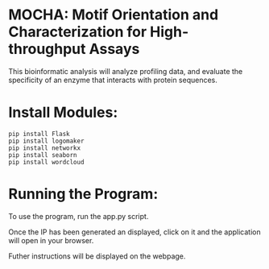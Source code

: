 # MOCHA: Motif Orientation and Characterization for High-throughput Assays

This bioinformatic analysis will analyze profiling data, and evaluate the specificity of an enzyme that interacts with protein sequences.


# Install Modules:

    pip install Flask
    pip install logomaker
    pip install networkx
    pip install seaborn
    pip install wordcloud


# Running the Program:

To use the program, run the app.py script.

Once the IP has been generated an displayed, click on it and the application will open in your browser.

Futher instructions will be displayed on the webpage.
